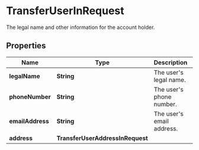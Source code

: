 

# TransferUserInRequest

The legal name and other information for the account holder.

## Properties

| Name | Type | Description | Notes |
|------------ | ------------- | ------------- | -------------|
|**legalName** | **String** | The user&#39;s legal name. |  |
|**phoneNumber** | **String** | The user&#39;s phone number. |  [optional] |
|**emailAddress** | **String** | The user&#39;s email address. |  [optional] |
|**address** | **TransferUserAddressInRequest** |  |  [optional] |



